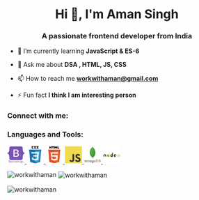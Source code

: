 <h1 align="center">Hi 👋, I'm Aman Singh</h1>
<h3 align="center">A passionate frontend developer from India</h3>


- 🌱 I’m currently learning **JavaScript & ES-6**

- 💬 Ask me about **DSA , HTML, JS, CSS**

- 📫 How to reach me **workwithaman@gmail.com**

- ⚡ Fun fact **I think I am interesting person**

<h3 align="left">Connect with me:</h3>
<p align="left">
</p>

<h3 align="left">Languages and Tools:</h3>
<p align="left"> <a href="https://getbootstrap.com" target="_blank" rel="noreferrer"> <img src="https://raw.githubusercontent.com/devicons/devicon/master/icons/bootstrap/bootstrap-plain-wordmark.svg" alt="bootstrap" width="40" height="40"/> </a> <a href="https://www.w3schools.com/css/" target="_blank" rel="noreferrer"> <img src="https://raw.githubusercontent.com/devicons/devicon/master/icons/css3/css3-original-wordmark.svg" alt="css3" width="40" height="40"/> </a> <a href="https://www.w3.org/html/" target="_blank" rel="noreferrer"> <img src="https://raw.githubusercontent.com/devicons/devicon/master/icons/html5/html5-original-wordmark.svg" alt="html5" width="40" height="40"/> </a> <a href="https://developer.mozilla.org/en-US/docs/Web/JavaScript" target="_blank" rel="noreferrer"> <img src="https://raw.githubusercontent.com/devicons/devicon/master/icons/javascript/javascript-original.svg" alt="javascript" width="40" height="40"/> </a> <a href="https://www.mongodb.com/" target="_blank" rel="noreferrer"> <img src="https://raw.githubusercontent.com/devicons/devicon/master/icons/mongodb/mongodb-original-wordmark.svg" alt="mongodb" width="40" height="40"/> </a> <a href="https://nodejs.org" target="_blank" rel="noreferrer"> <img src="https://raw.githubusercontent.com/devicons/devicon/master/icons/nodejs/nodejs-original-wordmark.svg" alt="nodejs" width="40" height="40"/> </a> </p>

<p><img align="left" src="https://github-readme-stats.vercel.app/api/top-langs?username=workwithaman&show_icons=true&locale=en&layout=compact" alt="workwithaman" /></p>

<p>&nbsp;<img align="center" src="https://github-readme-stats.vercel.app/api?username=workwithaman&show_icons=true&locale=en" alt="workwithaman" /></p>

<p><img align="center" src="https://github-readme-streak-stats.herokuapp.com/?user=workwithaman&" alt="workwithaman" /></p>
